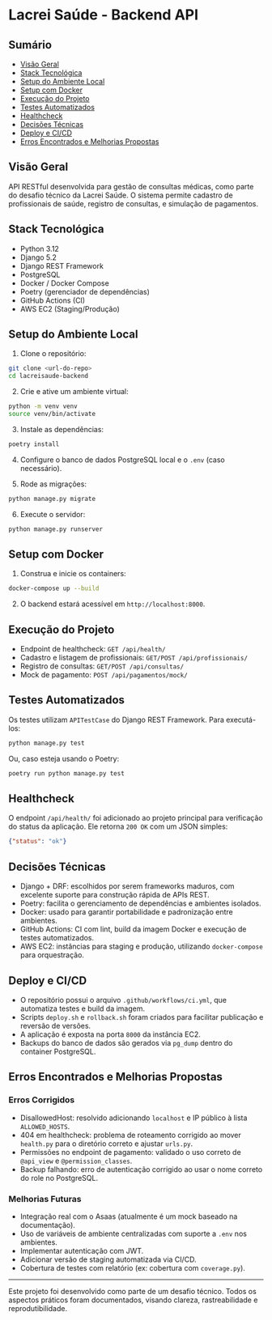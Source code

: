 # Lacrei Saúde - Backend API

## Sumário
- [Visão Geral](#visão-geral)
- [Stack Tecnológica](#stack-tecnológica)
- [Setup do Ambiente Local](#setup-do-ambiente-local)
- [Setup com Docker](#setup-com-docker)
- [Execução do Projeto](#execução-do-projeto)
- [Testes Automatizados](#testes-automatizados)
- [Healthcheck](#healthcheck)
- [Decisões Técnicas](#decisões-técnicas)
- [Deploy e CI/CD](#deploy-e-cicd)
- [Erros Encontrados e Melhorias Propostas](#erros-encontrados-e-melhorias-propostas)

## Visão Geral

API RESTful desenvolvida para gestão de consultas médicas, como parte do desafio técnico da Lacrei Saúde. O sistema permite cadastro de profissionais de saúde, registro de consultas, e simulação de pagamentos.

## Stack Tecnológica

- Python 3.12
- Django 5.2
- Django REST Framework
- PostgreSQL
- Docker / Docker Compose
- Poetry (gerenciador de dependências)
- GitHub Actions (CI)
- AWS EC2 (Staging/Produção)

## Setup do Ambiente Local

1. Clone o repositório:

```bash
git clone <url-do-repo>
cd lacreisaude-backend
```

2. Crie e ative um ambiente virtual:

```bash
python -m venv venv
source venv/bin/activate
```

3. Instale as dependências:

```bash
poetry install
```

4. Configure o banco de dados PostgreSQL local e o `.env` (caso necessário).

5. Rode as migrações:

```bash
python manage.py migrate
```

6. Execute o servidor:

```bash
python manage.py runserver
```

## Setup com Docker

1. Construa e inicie os containers:

```bash
docker-compose up --build
```

2. O backend estará acessível em `http://localhost:8000`.

## Execução do Projeto

- Endpoint de healthcheck: `GET /api/health/`
- Cadastro e listagem de profissionais: `GET/POST /api/profissionais/`
- Registro de consultas: `GET/POST /api/consultas/`
- Mock de pagamento: `POST /api/pagamentos/mock/`

## Testes Automatizados

Os testes utilizam `APITestCase` do Django REST Framework. Para executá-los:

```bash
python manage.py test
```

Ou, caso esteja usando o Poetry:

```bash
poetry run python manage.py test
```

## Healthcheck

O endpoint `/api/health/` foi adicionado ao projeto principal para verificação do status da aplicação. Ele retorna `200 OK` com um JSON simples:

```json
{"status": "ok"}
```

## Decisões Técnicas

- Django + DRF: escolhidos por serem frameworks maduros, com excelente suporte para construção rápida de APIs REST.
- Poetry: facilita o gerenciamento de dependências e ambientes isolados.
- Docker: usado para garantir portabilidade e padronização entre ambientes.
- GitHub Actions: CI com lint, build da imagem Docker e execução de testes automatizados.
- AWS EC2: instâncias para staging e produção, utilizando `docker-compose` para orquestração.

## Deploy e CI/CD

- O repositório possui o arquivo `.github/workflows/ci.yml`, que automatiza testes e build da imagem.
- Scripts `deploy.sh` e `rollback.sh` foram criados para facilitar publicação e reversão de versões.
- A aplicação é exposta na porta `8000` da instância EC2.
- Backups do banco de dados são gerados via `pg_dump` dentro do container PostgreSQL.

## Erros Encontrados e Melhorias Propostas

### Erros Corrigidos

- DisallowedHost: resolvido adicionando `localhost` e IP público à lista `ALLOWED_HOSTS`.
- 404 em healthcheck: problema de roteamento corrigido ao mover `health.py` para o diretório correto e ajustar `urls.py`.
- Permissões no endpoint de pagamento: validado o uso correto de `@api_view` e `@permission_classes`.
- Backup falhando: erro de autenticação corrigido ao usar o nome correto do role no PostgreSQL.

### Melhorias Futuras

- Integração real com o Asaas (atualmente é um mock baseado na documentação).
- Uso de variáveis de ambiente centralizadas com suporte a `.env` nos ambientes.
- Implementar autenticação com JWT.
- Adicionar versão de staging automatizada via CI/CD.
- Cobertura de testes com relatório (ex: cobertura com `coverage.py`).

---

Este projeto foi desenvolvido como parte de um desafio técnico. Todos os aspectos práticos foram documentados, visando clareza, rastreabilidade e reprodutibilidade.


